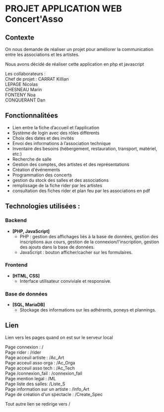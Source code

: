 # PROJET APPLICATION WEB Concert'Asso

## Contexte
On nous demande de réaliser un projet pour améliorer la communication entre les associations et les artistes.

Nous avons décidé de réaliser cette application en php et javascript

Les collaborateurs :  
Chef de projet : CARRAT Killian  
LEPAGE Nicolas  
CHESNEAU Marin  
FONTENY Noa  
CONQUERANT Dan  

## Fonctionnalitées

- Lien entre la fiche d’accueil et l’application
- Système de login avec des rôles différents
- Choix des dates et des invités
- Envoi des informations à l’association technique
- Inventaire des besoins (hébergement, restauration, transport, matériel, etc.)
- Recherche de salle
- Gestion des comptes, des artistes et des représentations
- Création d'événements
- Programmation des concerts
- gestion du stock des salles et des associations
- remplissage de la fiche rider par les artistes
- consultation des fiches rider et plan feu par les associations en pdf

## Technologies utilisées :

### Backend
- **[PHP, JavaScript]**
  - PHP : gestion des affichages liés à la base de données, gestion des inscriptions aux cours, gestion de la connexion/l'inscription, gestion des ajouts dans la base de données.
  - JavaScript : bouton afficher/cacher sur les formulaires.

### Frontend
- **[HTML, CSS]**
  - Interface utilisateur conviviale et responsive.

### Base de données
- **[SQL, MariaDB]**
  - Stockage des informations sur les adhérents, poneys et plannings.

## Lien
Lien vers les pages quand on est sur le serveur local

Page connexion : /  
Page rider : /rider  
Page acceuil artiste : /Ac_Art  
Page acceuil asso orga : /Ac_Orga  
Page acceuil asso tech : /Ac_Tech  
Page /connexion_fail : /connexion_fail  
Page mention legal : /ML  
Page liste des salles: /Liste_S  
Page information sur un artiste : /Info_Art  
Page de création d'un spectacle : /Create_Spec

Tout autre lien se redirige vers /

